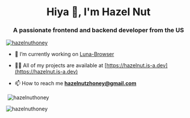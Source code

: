 <h1 align="center">Hiya 👋, I'm Hazel Nut</h1>
<h3 align="center">A passionate frontend and backend developer from the US</h3>

<p align="left"> <a href="https://github.com/ryo-ma/github-profile-trophy"><img src="https://github-profile-trophy.vercel.app/?username=hazelnuthoney" alt="hazelnuthoney" /></a> </p>

- 🔭 I’m currently working on [Luna-Browser](https://github.com/HazelNutHoney/Luna-Browser)

- 👨‍💻 All of my projects are available at [https://hazelnut.is-a.dev](https://hazelnut.is-a.dev)

- 📫 How to reach me **hazelnutzhoney@gmail.com**

<p>&nbsp;<img align="center" src="https://github-readme-stats.vercel.app/api?username=hazelnuthoney&show_icons=true&locale=en" alt="hazelnuthoney" /></p>

<p><img align="center" src="https://github-readme-streak-stats.herokuapp.com/?user=hazelnuthoney&" alt="hazelnuthoney" /></p>
